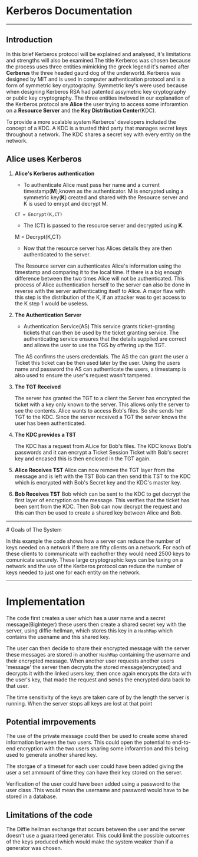 # Kerberos Documentation
 --- 
 ## Introduction

In this brief Kerberos protocol will be explained and analysed, it's limitations and strengths will also be examined.The title Kerberos was chosen because the process uses three entities mimicking the greek legend it's named after **Cerberus** the three headed gaurd dog of the underworld.
Kerberos was designed by MIT and is used in computer authentication protocol and is a form of symmetric key cryptography. Symmetric key's were used because when designing Kerberos RSA had patented assymetric key cryptography or public key cryptography. 
The three entities invloved in our explanation of the Kerberos protocol are **Alice** the user trying to access some inforamtion on a **Resource Server** and the **Key Distribution Center**(KDC).

To provide a more scalable system Kerberos' developers included the concept of a KDC. A KDC is a trusted third party that manages secret keys throughout a network. The KDC shares a secret key with every entity on the network. 



## Alice uses Kerberos

1.  **Alice's Kerberos authentication**

    - To authenticate Alice must pass her name and a current timestamp(**M**),known as the authenticator. M is encrypted using a symmetric key(**K**) created and shared with the Resource server and K is used to enrypt and decrypt M.

    `CT = Encrypt(K,CT)`

    - The (CT) is passed to the resource server and decrypted using **K**.

    M = Decrypt(K,CT)

    - Now that the resource server has Alices details they are then authenticated to the server.

    The Resource server can authenticates Alice's information using the timestamp and comparing it to the local time. If there is a big enough difference between the two times Alice will not be authenticated.
    This process of Alice authentication herself to the server can also be done in reverse with the server authenticating itself to Alice. 
    A major flaw with this step is the distribution of the K, if an attacker was to get access to the K step 1 would be useless. 

2.  **The Authentication Server**

    - Authentication Service(AS)
    This service grants ticket-granting tickets that can then be used by the ticket granting service. The authenticating service ensures that the details supplied are correct and allows the user to use the TGS by offering up the TGT.

    The AS confirms the users credentials. The AS the can grant the user a Ticket this ticket can be then used later by the user. Using the users name and password the AS can authenticate the users, a timestamp is also used to ensure the user's request wasn't tampered.

3. **The TGT Received**

    The server has granted the TGT to a client the Server has encrypted the ticket with a key only known to the server. This allows only the server to see the contents.
    Alice wants to access Bob's files. So she sends her TGT to the KDC. Since the server received a TGT the server knows the user has been authenticated. 

4. **The KDC provides a TST**
    
    The KDC has a request from ALice for Bob's files. The KDC knows Bob's passwords and it can encrypt a Ticket Session Ticket with Bob's secret key and encased this is then enclosed in the TGT again.

5. **Alice Receives TST**
    Alice can now remove the TGT layer from the message and is left with the TST
    Bob can then send this TST to the KDC which is encrypted with Bob's Secret key and the KDC's master key. 
6. **Bob Receives TST**
    Bob which can be sent to the KDC to get decrypt the first layer of encryption on the message. This verifies that the ticket has been sent from the KDC. Then Bob can now decrypt the request and this can then be used to create a shared key between Alice and Bob.

--------

# Goals of The System

In this example the code shows how a server can reduce the number of keys needed on a network if there are fifty clients on a network. For each of these clients to communicate with eachother they would need 2500 keys to comunicate securely. These large cryptographic keys can be taxing on a network and the use of the Kerberos protocol can reduce the number of keys needed to just one for each entity on the network.

_______
# Implementation

The code first creates a user which has a user name and a secret message(BigInteger) these users then create a shared secret key with the server, using diffie-hellman, which stores this key in a `HashMap` which contains the usename and this shared key.

The user can then decide to share their encrypted message with the server these messages are stored in another `HashMap` containing the username and their encrypted message. When another user requests another users 'message' the server then decrypts the stored message(encrypted) and decrypts it with the linked users key, then once again encrypts the data with the user's key, that made the request and sends the encrypted data back to that user.

The time sensitivity of the keys are taken care of by the length the server is running. When the server stops all keys are lost at that point 

## Potential imrpovements

The use of the private message could then be used to create some shared information between the two users. This could open the potential to end-to-end encryption with the two users sharing some inforamtion and this being used to generate another shared key.

The storgae of a timeset for each user could have been added giving the user a set ammount of time they can have their key stored on the server.

Verification of the user could have been added using a password to the user class .This would mean the username and password would have to be stored in a database.

## Limitations of the code

The Diffie hellman exchange that occurs between the user and the server doesn't use a guaranteed generator. This could limit the possible outcomes of the keys produced which would make the system weaker than if a generator was chosen.

